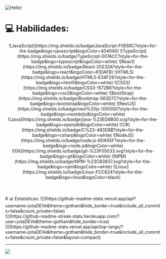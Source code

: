 
![Hello!](https://github.com/jotaDEVe/jotaDEVe/assets/134979647/fa89dda2-6b60-4066-b840-f73243ff33ef)

# 💻 Habilidades: 

<div align="center">
![JavaScript](https://img.shields.io/badge/JavaScript-F0E68C?style=for-the-badge&logo=javascript&logoColor=404040)
![TypeScript](https://img.shields.io/badge/TypeScript-007ACC?style=for-the-badge&logo=typescript&logoColor=white)
![React](https://img.shields.io/badge/React-20232A?style=for-the-badge&logo=react&logoColor=61DAFB)
![HTML5](https://img.shields.io/badge/HTML5-E34F26?style=for-the-badge&logo=html5&logoColor=white)
![CSS3](https://img.shields.io/badge/CSS3-1572B6?style=for-the-badge&logo=css3&logoColor=white)
![BootStrap](https://img.shields.io/badge/Bootstrap-563D7C?style=for-the-badge&logo=bootstrap&logoColor=white)
![NextJS](https://img.shields.io/badge/next%20js-000000?style=for-the-badge&logo=nextdotjs&logoColor=white)
<br>
![Java](https://img.shields.io/badge/java-%23ED8B00.svg?style=for-the-badge&logo=openjdk&logoColor=white)
![C#](https://img.shields.io/badge/C%23-483D8B?style=for-the-badge&logo=csharp&logoColor=white)
![NodeJS](https://img.shields.io/badge/node.js-6DA55F?style=for-the-badge&logo=node.js&logoColor=white)
<br>
![Git](https://img.shields.io/badge/git-%23F05033.svg?style=for-the-badge&logo=git&logoColor=white)
![NPM](https://img.shields.io/badge/NPM-%23CB3837.svg?style=for-the-badge&logo=npm&logoColor=white)
![Linux](https://img.shields.io/badge/Linux-FCC624?style=for-the-badge&logo=linux&logoColor=black)
</div>
<br>
<br>
<br>
# 📊 Estatísticas:
![](https://github-readme-stats.vercel.app/api?username=jotaDEVe&theme=gotham&hide_border=true&include_all_commits=false&count_private=false)<br/>
![](https://github-readme-streak-stats.herokuapp.com/?user=jotaDEVe&theme=gotham&hide_border=true)<br/>
![](https://github-readme-stats.vercel.app/api/top-langs/?username=jotaDEVe&theme=gotham&hide_border=true&include_all_commits=false&count_private=false&layout=compact)



---
[![](https://visitcount.itsvg.in/api?id=jotaDEVe&icon=5&color=8)](https://visitcount.itsvg.in)

